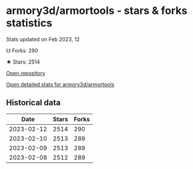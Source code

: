 # armory3d/armortools - stars & forks statistics

Stats updated on Feb 2023, 12

☋ Forks: 290

★ Stars: 2514

[Open repository](https://github.com/armory3d/armortools)

[Open detailed stats for armory3d/armortools](https://reviewgithub.com/rep/armory3d/armortools)

## Historical data
| Date | Stars | Forks |
|------|-------|-------|
| 2023-02-12 | 2514 | 290 | 
| 2023-02-10 | 2513 | 289 | 
| 2023-02-09 | 2513 | 289 | 
| 2023-02-08 | 2512 | 289 | 

